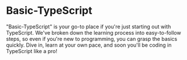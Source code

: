 # Basic-TypeScript
"Basic-TypeScript" is your go-to place if you're just starting out with TypeScript. We've broken down the learning process into easy-to-follow steps, so even if you're new to programming, you can grasp the basics quickly. Dive in, learn at your own pace, and soon you'll be coding in TypeScript like a pro!
